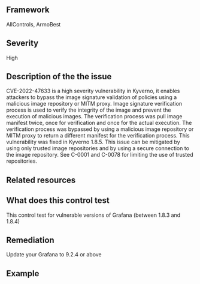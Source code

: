 ## Framework
AllControls, ArmoBest
 
## Severity
High

## Description of the the issue
CVE-2022-47633 is a high severity vulnerability in Kyverno, it enables attackers to bypass the image signature validation of policies using a malicious image repository or MITM proxy. Image signature verification process is used to verify the integrity of the image and prevent the execution of malicious images. The verification process was pull image manifest twice, once for verification and once for the actual execution. The verification process was bypassed by using a malicious image repository or MITM proxy to return a different manifest for the verification process. This vulnerability was fixed in Kyverno 1.8.5. This issue can be mitigated by using only trusted image repositories and by using a secure connection to the image repository. See C-0001 and C-0078 for limiting the use of trusted repositories.
 
## Related resources

## What does this control test
This control test for vulnerable versions of Grafana (between 1.8.3 and 1.8.4)
 
## Remediation
Update your Grafana to 9.2.4 or above
 
## Example
```

```
